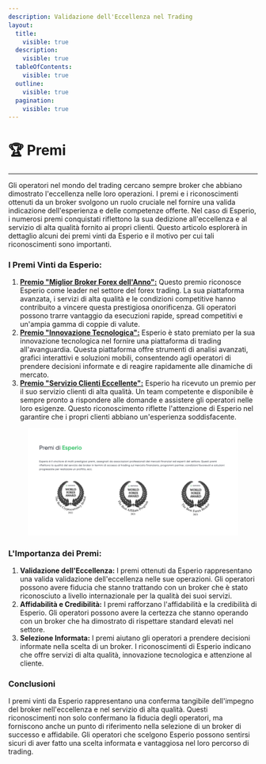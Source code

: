 ```yaml
---
description: Validazione dell'Eccellenza nel Trading
layout:
  title:
    visible: true
  description:
    visible: true
  tableOfContents:
    visible: true
  outline:
    visible: true
  pagination:
    visible: true
---
```


# 🏆 Premi

***

Gli operatori nel mondo del trading cercano sempre broker che abbiano dimostrato l'eccellenza nelle loro operazioni. I premi e i riconoscimenti ottenuti da un broker svolgono un ruolo cruciale nel fornire una valida indicazione dell'esperienza e delle competenze offerte. Nel caso di Esperio, i numerosi premi conquistati riflettono la sua dedizione all'eccellenza e al servizio di alta qualità fornito ai propri clienti. Questo articolo esplorerà in dettaglio alcuni dei premi vinti da Esperio e il motivo per cui tali riconoscimenti sono importanti.

### **I Premi Vinti da Esperio:**

1. [**Premio "Miglior Broker Forex dell'Anno":**](https://www.worldforexaward.com/winners/esperio/the-best-cryptocurrency-broker) Questo premio riconosce Esperio come leader nel settore del forex trading. La sua piattaforma avanzata, i servizi di alta qualità e le condizioni competitive hanno contribuito a vincere questa prestigiosa onorificenza. Gli operatori possono trarre vantaggio da esecuzioni rapide, spread competitivi e un'ampia gamma di coppie di valute.
2. [**Premio "Innovazione Tecnologica":**](https://www.worldforexaward.com/winners/esperio/the-best-cryptocurrency-broker) Esperio è stato premiato per la sua innovazione tecnologica nel fornire una piattaforma di trading all'avanguardia. Questa piattaforma offre strumenti di analisi avanzati, grafici interattivi e soluzioni mobili, consentendo agli operatori di prendere decisioni informate e di reagire rapidamente alle dinamiche di mercato.
3. [**Premio "Servizio Clienti Eccellente":**](https://www.worldforexaward.com/winners/esperio/the-best-cryptocurrency-broker) Esperio ha ricevuto un premio per il suo servizio clienti di alta qualità. Un team competente e disponibile è sempre pronto a rispondere alle domande e assistere gli operatori nelle loro esigenze. Questo riconoscimento riflette l'attenzione di Esperio nel garantire che i propri clienti abbiano un'esperienza soddisfacente.

<figure><img src="../../.gitbook/assets/Schermata 2023-08-21 alle 09.17.30.png" alt=""><figcaption></figcaption></figure>

### **L'Importanza dei Premi:**

1. **Validazione dell'Eccellenza:** I premi ottenuti da Esperio rappresentano una valida validazione dell'eccellenza nelle sue operazioni. Gli operatori possono avere fiducia che stanno trattando con un broker che è stato riconosciuto a livello internazionale per la qualità dei suoi servizi.
2. **Affidabilità e Credibilità:** I premi rafforzano l'affidabilità e la credibilità di Esperio. Gli operatori possono avere la certezza che stanno operando con un broker che ha dimostrato di rispettare standard elevati nel settore.
3. **Selezione Informata:** I premi aiutano gli operatori a prendere decisioni informate nella scelta di un broker. I riconoscimenti di Esperio indicano che offre servizi di alta qualità, innovazione tecnologica e attenzione al cliente.

### **Conclusioni**

I premi vinti da Esperio rappresentano una conferma tangibile dell'impegno del broker nell'eccellenza e nel servizio di alta qualità. Questi riconoscimenti non solo confermano la fiducia degli operatori, ma forniscono anche un punto di riferimento nella selezione di un broker di successo e affidabile. Gli operatori che scelgono Esperio possono sentirsi sicuri di aver fatto una scelta informata e vantaggiosa nel loro percorso di trading.
